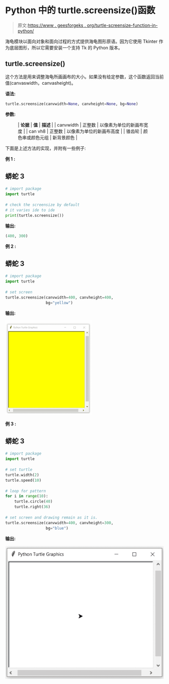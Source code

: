 # Python 中的 turtle.screensize()函数

> 原文:[https://www . geesforgeks . org/turtle-screensize-function-in-python/](https://www.geeksforgeeks.org/turtle-screensize-function-in-python/)

海龟模块以面向对象和面向过程的方式提供海龟图形原语。因为它使用 Tkinter 作为底层图形，所以它需要安装一个支持 Tk 的 Python 版本。

## turtle.screensize()

这个方法是用来调整海龟所画画布的大小。如果没有给定参数，这个函数返回当前值(canvaswidth，canvasheight)。

**语法:**

```py
turtle.screensize(canvwidth=None, canvheight=None, bg=None)

```

**参数:**

<figure class="table">

| **论据** | **值** | **描述** |
| canvwidth | 正整数 | 以像素为单位的新画布宽度 |
| can vh8 | 正整数 | 以像素为单位的新画布高度 |
| 锥齿轮 | 颜色串或颜色元组 | 新背景颜色 |

</figure>

下面是上述方法的实现，并附有一些例子:

**例 1 :**

## 蟒蛇 3

```py
# import package
import turtle

# check the screensize by default
# it varies ide to ide
print(turtle.screensize())
```

**输出:**

```py
(400, 300)

```

**例 2 :**

## 蟒蛇 3

```py
# import package
import turtle

# set screen
turtle.screensize(canvwidth=400, canvheight=400,
                  bg="yellow")
```

**输出:**

![](img/1cb95b15786f79d309104f5feea9abfa.png)

**例 3 :**

## 蟒蛇 3

```py
# import package
import turtle

# set turtle
turtle.width(2)
turtle.speed(10)

# loop for pattern
for i in range(10):
    turtle.circle(40)
    turtle.right(36)

# set screen and drawing remain as it is.
turtle.screensize(canvwidth=400, canvheight=300,
                  bg="blue")
```

**输出:**

![](img/147e809368db449848e86212e7a1be05.png)